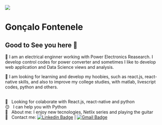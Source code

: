 <img width="auto" src="https://images.pexels.com/photos/157039/pexels-photo-157039.jpeg?auto=compress&cs=tinysrgb&dpr=2&h=650&w=940">


# Gonçalo Fontenele

## Good to See you here 👋


🔭 I am an electrical enginner working with Power Electronics Reasearch. I develop control codes for power converter and sometimes I like to develop web application and Data Science views and analysis.

🌱 I am looking for learning and develop my hoobies, such as react.js, react-native skills, and also to improve my college studies, with matlab, livescript codes, python and others.

 <br/> :purple_heart: &nbsp; Looking for colaborate with React.js, react-native and python
 <br/> :blush: &nbsp; I can help you with Python
 <br/> 💬  &nbsp; About me: I enjoy new tecnologies, Netlix series and playing the guitar
 <br/> :email: &nbsp; Contact me: [![Linkedin Badge](https://img.shields.io/badge/-GonçaloFontenele-blue?style=flat-square&logo=Linkedin&logoColor=white&link=https://https://www.linkedin.com/in/gon%C3%A7alofontenele/)](https://www.linkedin.com/in/gon%C3%A7alofontenele/) 
| 
[![Gmail Badge](https://img.shields.io/badge/-goncalogfb@poli.ufrj.br-c14438?style=flat-square&logo=Gmail&logoColor=white&link=mailto:goncalogfb@poli.ufrj.br)](mailto:goncalogfb@poli.ufrj.br)

